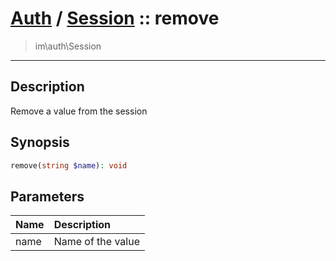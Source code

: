 # [Auth](auth.md) / [Session](auth-Session.md) :: remove
 > im\auth\Session
____

## Description
Remove a value from the session

## Synopsis
```php
remove(string $name): void
```

## Parameters
| Name | Description |
| :--- | :---------- |
| name | Name of the value |
